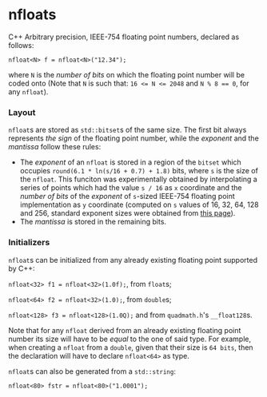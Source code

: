 # nfloats
C++ Arbitrary precision, IEEE-754 floating point numbers, declared as follows:

`nfloat<N> f = nfloat<N>("12.34");`

where `N` is the _number of bits_ on which the floating point number will be coded onto (Note that `N` is such that: `16 <= N <= 2048` and `N % 8 == 0`, for any `nfloat`).

### Layout

`nfloat`s are stored as `std::bitset`s of the same size. The first bit always represents _the sign_ of the floating point number, while the _exponent_ and the _mantissa_ follow these rules:
* The _exponent_ of an `nfloat` is stored in a region of the `bitset` which occupies `round(6.1 * ln(s/16 + 0.7) + 1.8)` bits, where `s` is the size of the `nfloat`. This funciton was experimentally obtained by interpolating a series of points which had the value `s / 16` as `x` coordinate and the _number of bits_ of the _exponent_ of `s`-sized IEEE-754 floating point implementation as `y` coordinate (computed on `s` values of 16, 32, 64, 128 and 256, standard exponent sizes were obtained from [this page](https://en.wikipedia.org/wiki/IEEE_754)).
* The _mantissa_ is stored in the remaining bits.

### Initializers

`nfloat`s can be initialized from any already existing floating point supported by C++:

`nfloat<32> f1 = nfloat<32>(1.0f);`, from `float`s;

`nfloat<64> f2 = nfloat<32>(1.0);`, from `double`s;

`nfloat<128> f3 = nfloat<128>(1.0Q);` and from `quadmath.h`'s `__float128`s.

Note that for any `nfloat` derived from an already existing floating point number its size will have to be _equal_ to the one of said type. For example, when creating a `nfloat` from a `double`, given that their size is `64 bits`, then the declaration will have to declare `nfloat<64>` as type.

`nfloat`s can also be generated from a `std::string`:

`nfloat<80> fstr = nfloat<80>("1.0001");`

